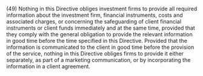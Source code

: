 (49) Nothing in this Directive obliges investment firms to provide all required information about the investment firm, financial instruments, costs and associated charges, or concerning the safeguarding of client financial instruments or client funds immediately and at the same time, provided that they comply with the general obligation to provide the relevant information in good time before the time specified in this Directive. Provided that the information is communicated to the client in good time before the provision of the service, nothing in this Directive obliges firms to provide it either separately, as part of a marketing communication, or by incorporating the information in a client agreement.